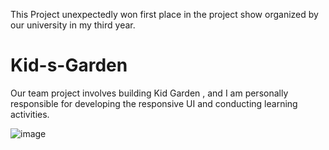 This Project unexpectedly won first place in the project show organized by our university in my third year.


# Kid-s-Garden

Our team project involves building Kid Garden , and I am personally responsible for developing the responsive UI and conducting learning activities.

![image](https://github.com/Kaungsett45/Kid-s-Garden/assets/125630922/e3888afb-224e-44c4-b3b0-f506a3ce4e36)
